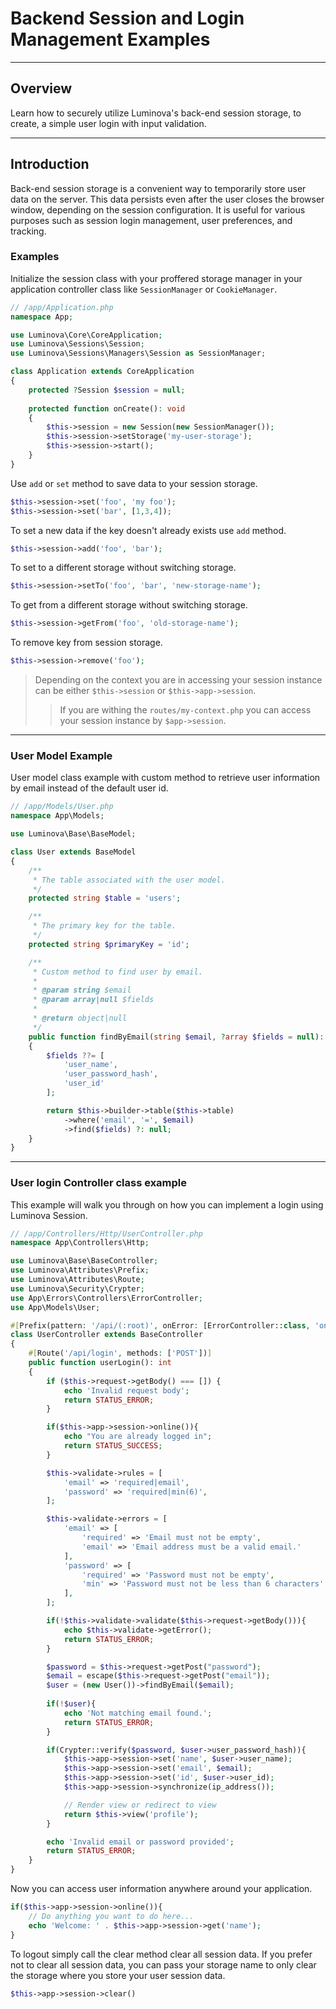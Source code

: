 # Backend Session and Login Management Examples

***

## Overview

Learn how to securely utilize Luminova's back-end session storage, to create, a simple user login with input validation.

***

## Introduction

Back-end session storage is a convenient way to temporarily store user data on the server. This data persists even after the user closes the browser window, depending on the session configuration. It is useful for various purposes such as session login management, user preferences, and tracking.

### Examples

Initialize the session class with your proffered storage manager in your application controller class like `SessionManager` or `CookieManager`.

```php
// /app/Application.php
namespace App;

use Luminova\Core\CoreApplication;
use Luminova\Sessions\Session;
use Luminova\Sessions\Managers\Session as SessionManager;

class Application extends CoreApplication
{
	protected ?Session $session = null;
    
    protected function onCreate(): void
    {
		$this->session = new Session(new SessionManager());
		$this->session->setStorage('my-user-storage');
		$this->session->start();
	}
}
```

Use `add` or `set` method to save data to your session storage.

```php
$this->session->set('foo', 'my foo');
$this->session->set('bar', [1,3,4]);
```

To set a new data if the key doesn't already exists use `add` method.

```php
$this->session->add('foo', 'bar');
```

To set to a different storage without switching storage.

```php
$this->session->setTo('foo', 'bar', 'new-storage-name');
```

To get from a different storage without switching storage.

```php
$this->session->getFrom('foo', 'old-storage-name');
```

To remove key from session storage.

```php
$this->session->remove('foo');
```

> Depending on the context you are in accessing your session instance can be either `$this->session` or `$this->app->session`.
>
> > If you are withing the `routes/my-context.php` you can access your session instance by `$app->session`.

***

### User Model Example 

User model class example with custom method to retrieve user information by email instead of the default user id.

```php
// /app/Models/User.php
namespace App\Models;

use Luminova\Base\BaseModel;

class User extends BaseModel
{
    /**
     * The table associated with the user model.
     */
    protected string $table = 'users';

    /**
     * The primary key for the table.
     */
    protected string $primaryKey = 'id';

    /**
     * Custom method to find user by email.
     * 
     * @param string $email
     * @param array|null $fields
     * 
     * @return object|null
     */
    public function findByEmail(string $email, ?array $fields = null): ?object
    {
        $fields ??= [
            'user_name', 
            'user_password_hash', 
            'user_id'
        ];

        return $this->builder->table($this->table)
            ->where('email', '=', $email)
            ->find($fields) ?: null;
    }
}
```

---

### User login Controller class example

This example will walk you through on how you can implement a login using Luminova Session.

```php
// /app/Controllers/Http/UserController.php
namespace App\Controllers\Http;

use Luminova\Base\BaseController;
use Luminova\Attributes\Prefix;
use Luminova\Attributes\Route;
use Luminova\Security\Crypter;
use App\Errors\Controllers\ErrorController;
use App\Models\User;

#[Prefix(pattern: '/api/(:root)', onError: [ErrorController::class, 'onApiError'])]
class UserController extends BaseController
{
    #[Route('/api/login', methods: ['POST'])]
 	public function userLogin(): int 
	{
		if ($this->request->getBody() === []) {
            echo 'Invalid request body';
            return STATUS_ERROR;
        }

        if($this->app->session->online()){
            echo "You are already logged in";
            return STATUS_SUCCESS;
        }

        $this->validate->rules = [
            'email' => 'required|email',
            'password' => 'required|min(6)',
        ];

        $this->validate->errors = [
            'email' => [
                'required' => 'Email must not be empty',
                'email' => 'Email address must be a valid email.'
            ],
            'password' => [
                'required' => 'Password must not be empty',
                'min' => 'Password must not be less than 6 characters'
            ],
        ];

        if(!$this->validate->validate($this->request->getBody())){
            echo $this->validate->getError();
		    return STATUS_ERROR;
        }

        $password = $this->request->getPost("password");
        $email = escape($this->request->getPost("email"));
        $user = (new User())->findByEmail($email);
    
        if(!$user){
            echo 'Not matching email found.';
            return STATUS_ERROR;
        }

        if(Crypter::verify($password, $user->user_password_hash)){
            $this->app->session->set('name', $user->user_name);
            $this->app->session->set('email', $email);
            $this->app->session->set('id', $user->user_id);
            $this->app->session->synchronize(ip_address());

            // Render view or redirect to view
            return $this->view('profile');
        }

        echo 'Invalid email or password provided';
        return STATUS_ERROR;
	}
}
```

Now you can access user information anywhere around your application.

```php 
if($this->app->session->online()){
	// Do anything you want to do here...
    echo 'Welcome: ' . $this->app->session->get('name');
}
```
To logout simply call the clear method clear all session data.
If you prefer not to clear all session data, you can pass your storage name to only clear the storage where you store your user session data.

```php 
$this->app->session->clear()
```